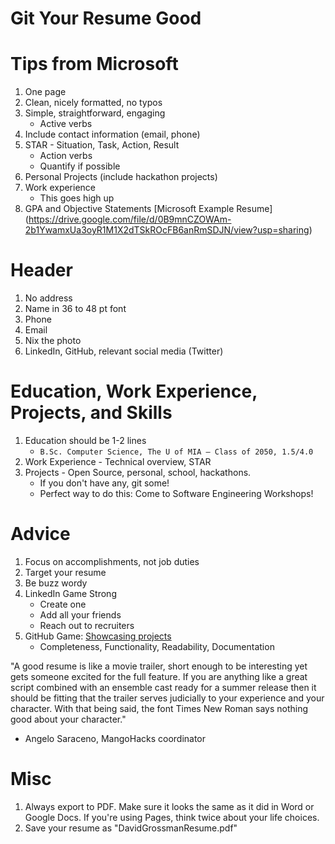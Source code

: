 # Git Your Resume Good

# Tips from Microsoft
1. One page
2. Clean, nicely formatted, no typos
3. Simple, straightforward, engaging
    - Active verbs
4. Include contact information (email, phone)
5. STAR - Situation, Task, Action, Result
    - Action verbs
    - Quantify if possible
6. Personal Projects (include hackathon projects)
7. Work experience 
    - This goes high up
8. GPA and Objective Statements
[Microsoft Example Resume] (https://drive.google.com/file/d/0B9mnCZOWAm-2b1YwamxUa3oyR1M1X2dTSkROcFB6anRmSDJN/view?usp=sharing)

# Header
1. No address
2. Name in 36 to 48 pt font
3. Phone
4. Email
5. Nix the photo
6. LinkedIn, GitHub, relevant social media (Twitter)

# Education, Work Experience, Projects, and Skills
1. Education should be 1-2 lines
      - `B.Sc. Computer Science, The U of MIA — Class of 2050, 1.5/4.0`
2. Work Experience - Technical overview, STAR
3. Projects - Open Source, personal, school, hackathons. 
    - If you don't have any, git some!
    - Perfect way to do this: Come to Software Engineering Workshops!

# Advice
1. Focus on accomplishments, not job duties
2. Target your resume 
3. Be buzz wordy
4. LinkedIn Game Strong
    - Create one
    - Add all your friends
    - Reach out to recruiters
5. GitHub Game:
[Showcasing projects](https://techbeacon.com/what-do-job-seeking-developers-need-their-github)
    - Completeness, Functionality, Readability, Documentation

"A good resume is like a movie trailer, short enough to be interesting yet gets someone excited for the full feature. If you are anything like a great script combined with an ensemble cast ready for a summer release then it should be fitting that the trailer serves judicially to your experience and your character. With that being said, the font Times New Roman says nothing good about your character." 
- Angelo Saraceno, MangoHacks coordinator


# Misc
1. Always export to PDF. Make sure it looks the same as it did in Word or Google Docs. If you're using Pages, think twice about your life choices.
2. Save your resume as "DavidGrossmanResume.pdf"
